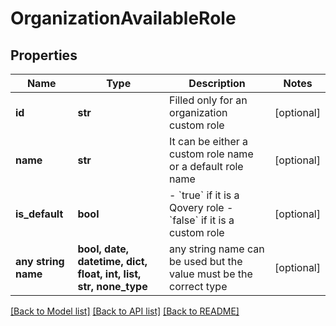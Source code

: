 # OrganizationAvailableRole


## Properties
Name | Type | Description | Notes
------------ | ------------- | ------------- | -------------
**id** | **str** | Filled only for an organization custom role | [optional] 
**name** | **str** | It can be either a custom role name or a default role name | [optional] 
**is_default** | **bool** | - &#x60;true&#x60; if it is a Qovery role - &#x60;false&#x60; if it is a custom role  | [optional] 
**any string name** | **bool, date, datetime, dict, float, int, list, str, none_type** | any string name can be used but the value must be the correct type | [optional]

[[Back to Model list]](../README.md#documentation-for-models) [[Back to API list]](../README.md#documentation-for-api-endpoints) [[Back to README]](../README.md)


